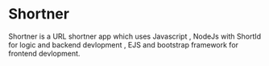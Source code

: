 # Shortner
Shortner is a URL shortner app which uses Javascript , NodeJs with ShortId for logic and backend devlopment , EJS and bootstrap framework for frontend devlopment.
